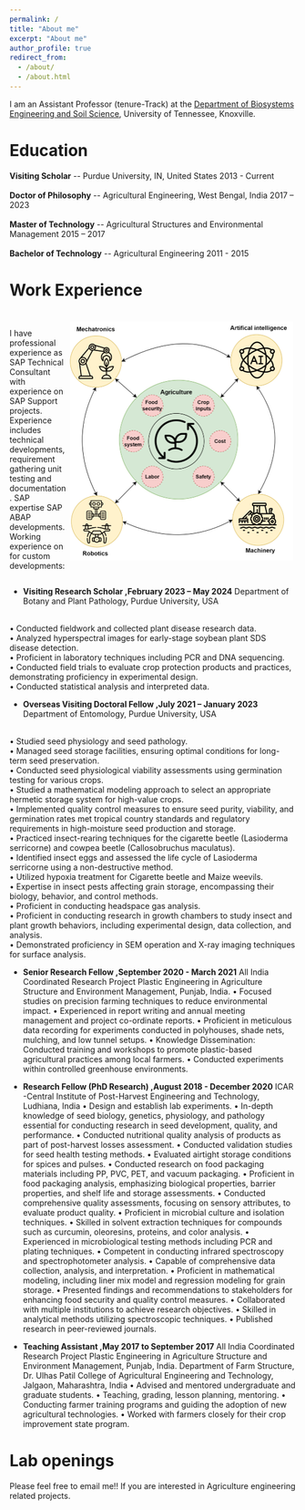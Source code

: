 ```yaml
---
permalink: /
title: "About me"
excerpt: "About me"
author_profile: true
redirect_from: 
  - /about/
  - /about.html
---
```



I am an Assistant Professor (tenure-Track) at the [Department of Biosystems Engineering and Soil Science](https://bess.tennessee.edu/), University of Tennessee, Knoxville.

# Education

**Visiting Scholar** -- Purdue University, IN, United States            2013 - Current    
<br/>
**Doctor of Philosophy** -- Agricultural Engineering, West Bengal, India   2017 – 2023     
<br/>
**Master of Technology** -- Agricultural Structures and Environmental Management    2015 – 2017    
<br/>
**Bachelor of Technology** -- Agricultural Engineering          2011 - 2015     
# Work Experience

<p style='padding:0.0em; margin-left:0.0em; display: inline-block;'>  
<img src="/images/Vision.png" style="zoom:50%;  float:right; padding:0.8em"/>
<br> I have professional experience as SAP Technical Consultant with experience on SAP Support projects. Experience includes technical developments, requirement gathering unit testing and documentation. SAP expertise SAP ABAP developments. Working experience on for custom developments:<br>
</p>

- **Visiting Research Scholar ,February 2023 – May 2024** Department of Botany and Plant Pathology, Purdue University, USA
<br/>             
•	Conducted fieldwork and collected plant disease research data.
<br/>
•	Analyzed hyperspectral images for early-stage soybean plant SDS disease detection.
<br/>
•	Proficient in laboratory techniques including PCR and DNA sequencing.
<br/>
•	Conducted field trials to evaluate crop protection products and practices, demonstrating proficiency in experimental design.
<br/>
•	Conducted statistical analysis and interpreted data.



- **Overseas Visiting Doctoral Fellow ,July 2021 – January 2023** Department of Entomology, Purdue University, USA
<br/>                   
•	Studied seed physiology and seed pathology.
<br/>
•	Managed seed storage facilities, ensuring optimal conditions for long-term seed preservation.
<br/>
•	Conducted seed physiological viability assessments using germination testing for various crops.
<br/>
•	Studied a mathematical modeling approach to select an appropriate hermetic storage system for high-value crops.
<br/>
•	Implemented quality control measures to ensure seed purity, viability, and germination rates met tropical country standards and regulatory requirements in high-moisture seed production and storage.
<br/>
•	Practiced insect-rearing techniques for the cigarette beetle (Lasioderma serricorne) and cowpea beetle (Callosobruchus maculatus).
<br/>
•	Identified insect eggs and assessed the life cycle of Lasioderma serricorne using a non-destructive method.
<br/>
•	Utilized hypoxia treatment for Cigarette beetle and Maize weevils.
<br/>
•	Expertise in insect pests affecting grain storage, encompassing their biology, behavior, and control methods.
<br/>
•	Proficient in conducting headspace gas analysis.
<br/>
•	Proficient in conducting research in growth chambers to study insect and plant growth behaviors, including experimental design, data collection, and analysis.
<br/>
•	Demonstrated proficiency in SEM operation and X-ray imaging techniques for surface analysis.



- **Senior Research Fellow ,September 2020 - March 2021** All India Coordinated Research Project Plastic Engineering in Agriculture Structure and        Environment Management, Punjab, India.
•	Focused studies on precision farming techniques to reduce environmental impact.
•	Experienced in report writing and annual meeting management and project co-ordinate reports.
•	Proficient in meticulous data recording for experiments conducted in polyhouses, shade nets, mulching, and low tunnel setups.
•	Knowledge Dissemination: Conducted training and workshops to promote plastic-based agricultural practices among local farmers.
•	Conducted experiments within controlled greenhouse environments.



- **Research Fellow (PhD Research) ,August 2018 - December 2020** ICAR -Central Institute of Post-Harvest Engineering and Technology, Ludhiana, India
•	Design and establish lab experiments.
•	In-depth knowledge of seed biology, genetics, physiology, and pathology essential for conducting research in seed development, quality, and performance.
•	Conducted nutritional quality analysis of products as part of post-harvest losses assessment.
•	Conducted validation studies for seed health testing methods.
•	Evaluated airtight storage conditions for spices and pulses.
•	Conducted research on food packaging materials including PP, PVC, PET, and vacuum packaging.
•	Proficient in food packaging analysis, emphasizing biological properties, barrier properties, and shelf life and storage assessments.
•	Conducted comprehensive quality assessments, focusing on sensory attributes, to evaluate product quality.
•	Proficient in microbial culture and isolation techniques.
•	Skilled in solvent extraction techniques for compounds such as curcumin, oleoresins, proteins, and color analysis.
•	Experienced in microbiological testing methods including PCR and plating techniques.
•	Competent in conducting infrared spectroscopy and spectrophotometer analysis.
•	Capable of comprehensive data collection, analysis, and interpretation.
•	Proficient in mathematical modeling, including liner mix model and regression modeling for grain storage.
•	Presented findings and recommendations to stakeholders for enhancing food security and quality control measures.
•	Collaborated with multiple institutions to achieve research objectives.
•	Skilled in analytical methods utilizing spectroscopic techniques.
•	Published research in peer-reviewed journals.



- **Teaching Assistant ,May 2017 to September 2017** All India Coordinated Research Project Plastic Engineering in Agriculture Structure and        Environment Management, Punjab, India.
Department of Farm Structure, Dr. Ulhas Patil College of Agricultural Engineering and Technology, Jalgaon, Maharashtra, India
•	Advised and mentored undergraduate and graduate students.
•	Teaching, grading, lesson planning, mentoring.
•	Conducting farmer training programs and guiding the adoption of new agricultural technologies.
•	Worked with farmers closely for their crop improvement state program. 




Lab openings
======
Please feel free to email me!! If you are interested in Agriculture engineering related projects.
